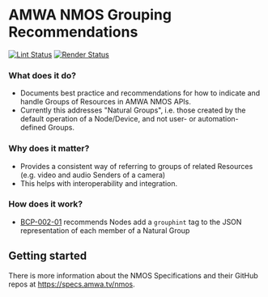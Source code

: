 # AMWA NMOS Grouping Recommendations

[![Lint Status](https://github.com/AMWA-TV/nmos-grouping/workflows/Lint/badge.svg)](https://github.com/AMWA-TV/nmos-grouping/actions?query=workflow%3ALint)
[![Render Status](https://github.com/AMWA-TV/nmos-grouping/workflows/Render/badge.svg)](https://github.com/AMWA-TV/nmos-grouping/actions?query=workflow%3ARender)

[//]: # "INTRO-START"

### What does it do?

- Documents best practice and recommendations for how to indicate and handle Groups of Resources in AMWA NMOS APIs.
- Currently this addresses "Natural Groups", i.e. those created by the default operation of a Node/Device, and not user- or automation-defined Groups.

### Why does it matter?

- Provides a consistent way of referring to groups of related Resources (e.g. video and audio Senders of a camera)
- This helps with interoperability and integration.

### How does it work?

- [BCP-002-01](branches/master/best-practice-natural-grouping.html) recommends Nodes add a ``grouphint`` tag to the JSON representation of each member of a Natural Group

[//]: # "INTRO-END"

## Getting started

There is more information about the NMOS Specifications and their GitHub repos at <https://specs.amwa.tv/nmos>.
